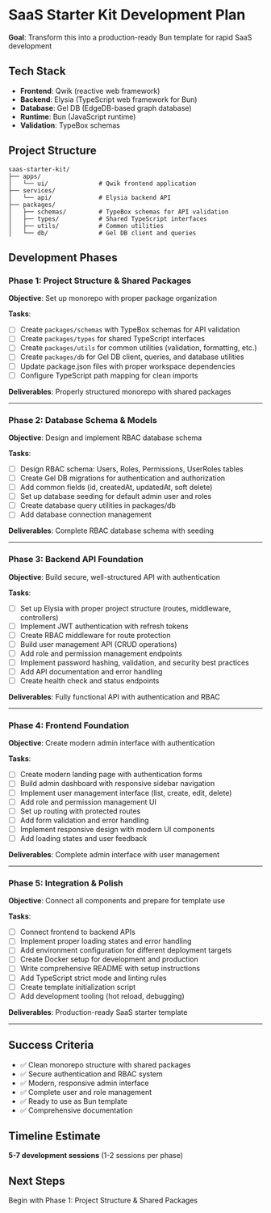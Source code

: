 # SaaS Starter Kit Development Plan

**Goal**: Transform this into a production-ready Bun template for rapid SaaS development

## Tech Stack
- **Frontend**: Qwik (reactive web framework)
- **Backend**: Elysia (TypeScript web framework for Bun)
- **Database**: Gel DB (EdgeDB-based graph database)
- **Runtime**: Bun (JavaScript runtime)
- **Validation**: TypeBox schemas

## Project Structure
```
saas-starter-kit/
├── apps/
│   └── ui/              # Qwik frontend application
├── services/
│   └── api/             # Elysia backend API
├── packages/
│   ├── schemas/         # TypeBox schemas for API validation
│   ├── types/           # Shared TypeScript interfaces
│   ├── utils/           # Common utilities
│   └── db/              # Gel DB client and queries
```

## Development Phases

### **Phase 1: Project Structure & Shared Packages**
**Objective**: Set up monorepo with proper package organization

**Tasks**:
- [ ] Create `packages/schemas` with TypeBox schemas for API validation
- [ ] Create `packages/types` for shared TypeScript interfaces  
- [ ] Create `packages/utils` for common utilities (validation, formatting, etc.)
- [ ] Create `packages/db` for Gel DB client, queries, and database utilities
- [ ] Update package.json files with proper workspace dependencies
- [ ] Configure TypeScript path mapping for clean imports

**Deliverables**: Properly structured monorepo with shared packages

---

### **Phase 2: Database Schema & Models**
**Objective**: Design and implement RBAC database schema

**Tasks**:
- [ ] Design RBAC schema: Users, Roles, Permissions, UserRoles tables
- [ ] Create Gel DB migrations for authentication and authorization
- [ ] Add common fields (id, createdAt, updatedAt, soft delete)
- [ ] Set up database seeding for default admin user and roles
- [ ] Create database query utilities in packages/db
- [ ] Add database connection management

**Deliverables**: Complete RBAC database schema with seeding

---

### **Phase 3: Backend API Foundation**
**Objective**: Build secure, well-structured API with authentication

**Tasks**:
- [ ] Set up Elysia with proper project structure (routes, middleware, controllers)
- [ ] Implement JWT authentication with refresh tokens
- [ ] Create RBAC middleware for route protection
- [ ] Build user management API (CRUD operations)
- [ ] Add role and permission management endpoints
- [ ] Implement password hashing, validation, and security best practices
- [ ] Add API documentation and error handling
- [ ] Create health check and status endpoints

**Deliverables**: Fully functional API with authentication and RBAC

---

### **Phase 4: Frontend Foundation**
**Objective**: Create modern admin interface with authentication

**Tasks**:
- [ ] Create modern landing page with authentication forms
- [ ] Build admin dashboard with responsive sidebar navigation
- [ ] Implement user management interface (list, create, edit, delete)
- [ ] Add role and permission management UI
- [ ] Set up routing with protected routes
- [ ] Add form validation and error handling
- [ ] Implement responsive design with modern UI components
- [ ] Add loading states and user feedback

**Deliverables**: Complete admin interface with user management

---

### **Phase 5: Integration & Polish**
**Objective**: Connect all components and prepare for template use

**Tasks**:
- [ ] Connect frontend to backend APIs
- [ ] Implement proper loading states and error handling
- [ ] Add environment configuration for different deployment targets
- [ ] Create Docker setup for development and production
- [ ] Write comprehensive README with setup instructions
- [ ] Add TypeScript strict mode and linting rules
- [ ] Create template initialization script
- [ ] Add development tooling (hot reload, debugging)

**Deliverables**: Production-ready SaaS starter template

---

## Success Criteria

- ✅ Clean monorepo structure with shared packages
- ✅ Secure authentication and RBAC system
- ✅ Modern, responsive admin interface
- ✅ Complete user and role management
- ✅ Ready to use as Bun template
- ✅ Comprehensive documentation

## Timeline Estimate
**5-7 development sessions** (1-2 sessions per phase)

## Next Steps
Begin with Phase 1: Project Structure & Shared Packages